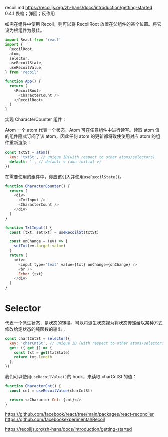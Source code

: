 recoil.md
https://recoiljs.org/zh-hans/docs/introduction/getting-started
0.4.1
畏缩；弹回；反作用

如需在组件中使用 Recoil，则可以将 RecoilRoot 放置在父组件的某个位置。将它设为根组件为最佳。

```js
import React from 'react'
import {
  RecoilRoot,
  atom,
  selector,
  useRecoilState,
  useRecoilValue,
} from 'recoil'

function App() {
  return (
    <RecoilRoot>
      <CharacterCount />
    </RecoilRoot>
  )
}
```

实现 CharacterCounter 组件：

Atom
一个 atom 代表一个状态。Atom 可在任意组件中进行读写。读取 atom 值的组件隐式订阅了该 atom，因此任何 atom 的更新都将致使使用对应 atom 的组件重新渲染：

```js
const txtSt = atom({
  key: 'txtSt', // unique ID(with respect to other atoms/selectors)
  default: '', // default v (aka initial v)
})
```

在需要使用的组件中，你应该引入并使用`useRecoilState()`。

```js
function CharacterCounter() {
  return (
    <div>
      <TxtInput />
      <CharacterCount />
    </div>
  )
}

function TxtInput() {
  const [txt, setTxt] = useRecoilSt(txtSt)

  const onChange = (ev) => {
    setTxt(ev.target.value)
  }
  return (
    <div>
      <input type='text' value={txt} onChange={onChange} />
      <br />
      Echo: {txt}
    </div>
  )
}
```

# Selector

代表一个派生状态，是状态的转换。可以将派生状态视为将状态传递给以某种方式修改给定状态的纯函数的输出：

```js
const chartCntSt = selector({
  key: 'charCntSt', // unique ID (with respect to other atoms/selectors)
  get: ({ get }) => {
    const txt = get(txtState)
    return txt.length
  },
})
```

我们可以使用`useRecoilValue()`的 hook，来读取 charCntSt 的值：

```js
function CharacterCnt() {
  const cnt = useRecoilValue(charCntSt)

  return <>Character Cnt: {cnt}</>
}
```

https://github.com/facebook/react/tree/main/packages/react-reconciler
https://github.com/facebookexperimental/Recoil

https://recoiljs.org/zh-hans/docs/introduction/getting-started
